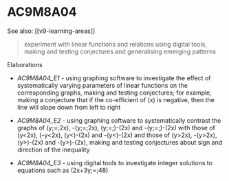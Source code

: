 
# AC9M8A04 

See also: [[v9-learning-areas]]

> experiment with linear functions and relations using digital tools, making and testing conjectures and generalising emerging patterns

Elaborations


- _AC9M8A04_E1_ - using graphing software to investigate the effect of systematically varying parameters of linear functions on the corresponding graphs, making and testing conjectures; for example, making a conjecture that if the co-efficient of \(x\) is negative, then the line will slope down from left to right

- _AC9M8A04_E2_ - using graphing software to systematically contrast the graphs of \(y\;=\;2x\), -\(y\;=\;2x\), \(y\;=\;\)-\(2x\) and -\(y\;=\;\)-\(2x\) with those of \(y<2x\), \(-y<2x\), \(y<\)-\(2x\) and -\(y<\)-\(2x\) and those of \(y>2x\), -\(y>2x\), \(y>\)-\(2x\) and -\(y>\)-\(2x\), making and testing conjectures about sign and direction of the inequality

- _AC9M8A04_E3_ - using digital tools to investigate integer solutions to equations such as \(2x+3y\;=\;48\)
